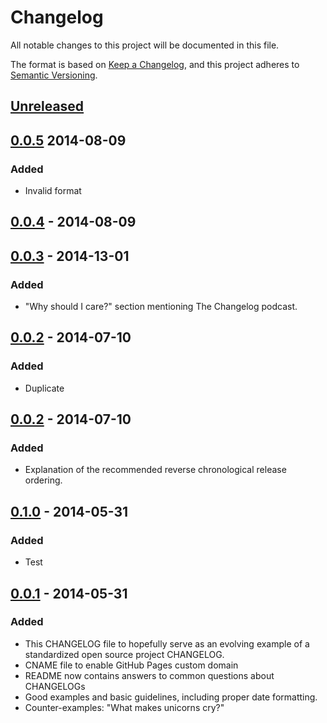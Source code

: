 # Changelog
All notable changes to this project will be documented in this file.

The format is based on [Keep a Changelog](https://keepachangelog.com/en/1.0.0/),
and this project adheres to [Semantic Versioning](https://semver.org/spec/v2.0.0.html).

## [Unreleased]

## [0.0.5] 2014-08-09
### Added
- Invalid format

## [0.0.4] - 2014-08-09

## [0.0.3] - 2014-13-01
### Added
- "Why should I care?" section mentioning The Changelog podcast.

## [0.0.2] - 2014-07-10
### Added
- Duplicate

## [0.0.2] - 2014-07-10
### Added
- Explanation of the recommended reverse chronological release ordering.

## [0.1.0] - 2014-05-31
### Added
- Test

## [0.0.1] - 2014-05-31
### Added
- This CHANGELOG file to hopefully serve as an evolving example of a
  standardized open source project CHANGELOG.
- CNAME file to enable GitHub Pages custom domain
- README now contains answers to common questions about CHANGELOGs
- Good examples and basic guidelines, including proper date formatting.
- Counter-examples: "What makes unicorns cry?"

[Unreleased]: https://github.com/olivierlacan/keep-a-changelog/compare/v1.0.0...HEAD
[0.0.5]: https://github.com/olivierlacan/keep-a-changelog/compare/v0.0.4...v0.0.5
[0.0.4]: https://github.com/olivierlacan/keep-a-changelog/compare/v0.0.3...v0.0.4
[0.0.3]: https://github.com/olivierlacan/keep-a-changelog/compare/v0.0.2...v0.0.3
[0.0.2]: https://github.com/olivierlacan/keep-a-changelog/compare/v0.0.1...v0.0.2
[0.1.0]: https://github.com/olivierlacan/keep-a-changelog/releases/tag/v0.0.1
[0.0.1]: https://github.com/olivierlacan/keep-a-changelog/releases/tag/v0.0.1
